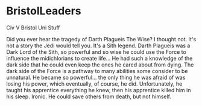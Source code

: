 # BristolLeaders
Civ V Bristol Uni Stuff

Did you ever hear the tragedy of Darth Plagueis The Wise? I thought not. It's not a story the Jedi would tell you. It's a Sith legend. Darth Plagueis was a Dark Lord of the Sith, so powerful and so wise he could use the Force to influence the midichlorians to create life… He had such a knowledge of the dark side that he could even keep the ones he cared about from dying. The dark side of the Force is a pathway to many abilities some consider to be unnatural. He became so powerful… the only thing he was afraid of was losing his power, which eventually, of course, he did. Unfortunately, he taught his apprentice everything he knew, then his apprentice killed him in his sleep. Ironic. He could save others from death, but not himself.
